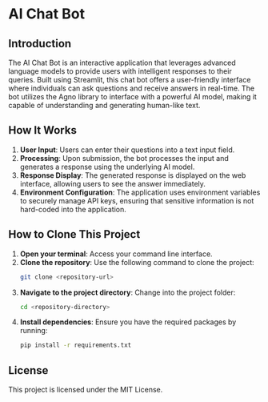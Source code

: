 # AI Chat Bot

## Introduction
The AI Chat Bot is an interactive application that leverages advanced language models to provide users with intelligent responses to their queries. 
Built using Streamlit, this chat bot offers a user-friendly interface where individuals can ask questions and receive answers in real-time. 
The bot utilizes the Agno library to interface with a powerful AI model, making it capable of understanding and generating human-like text.

## How It Works
1. **User Input**: Users can enter their questions into a text input field.
2. **Processing**: Upon submission, the bot processes the input and generates a response using the underlying AI model.
3. **Response Display**: The generated response is displayed on the web interface, allowing users to see the answer immediately.
4. **Environment Configuration**: The application uses environment variables to securely manage API keys, ensuring that sensitive information is not hard-coded into the application.

## How to Clone This Project
1. **Open your terminal**: Access your command line interface.
2. **Clone the repository**: Use the following command to clone the project:
   ```bash
   git clone <repository-url>
   ```
3. **Navigate to the project directory**: Change into the project folder:
   ```bash
   cd <repository-directory>
   ```
4. **Install dependencies**: Ensure you have the required packages by running:
   ```bash
   pip install -r requirements.txt
   ```

## License
This project is licensed under the MIT License.
